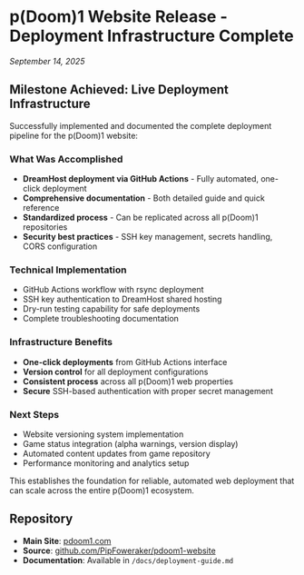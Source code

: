 # p(Doom)1 Website Release - Deployment Infrastructure Complete

*September 14, 2025*

## Milestone Achieved: Live Deployment Infrastructure

Successfully implemented and documented the complete deployment pipeline for the p(Doom)1 website:

### What Was Accomplished
- **DreamHost deployment via GitHub Actions** - Fully automated, one-click deployment
- **Comprehensive documentation** - Both detailed guide and quick reference
- **Standardized process** - Can be replicated across all p(Doom)1 repositories
- **Security best practices** - SSH key management, secrets handling, CORS configuration

### Technical Implementation
- GitHub Actions workflow with rsync deployment
- SSH key authentication to DreamHost shared hosting
- Dry-run testing capability for safe deployments
- Complete troubleshooting documentation

### Infrastructure Benefits
- **One-click deployments** from GitHub Actions interface
- **Version control** for all deployment configurations
- **Consistent process** across all p(Doom)1 web properties
- **Secure** SSH-based authentication with proper secret management

### Next Steps
- Website versioning system implementation
- Game status integration (alpha warnings, version display)
- Automated content updates from game repository
- Performance monitoring and analytics setup

This establishes the foundation for reliable, automated web deployment that can scale across the entire p(Doom)1 ecosystem.

## Repository
- **Main Site**: [pdoom1.com](https://pdoom1.com)
- **Source**: [github.com/PipFoweraker/pdoom1-website](https://github.com/PipFoweraker/pdoom1-website)
- **Documentation**: Available in `/docs/deployment-guide.md`
